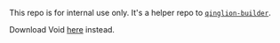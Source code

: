 This repo is for internal use only. It's a helper repo to [`qinglion-builder`](https://github.com/qinglion/void-builder).

Download Void [here](https://ai.qinglion.com/download-beta) instead.
